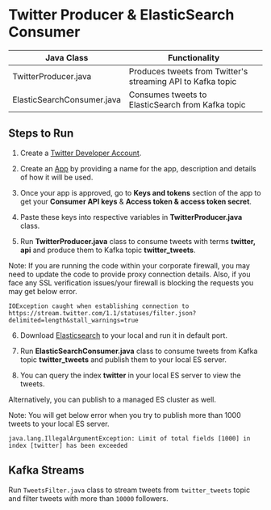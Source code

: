 # Twitter Producer & ElasticSearch Consumer

|Java Class|Functionality|
|---|---|
|TwitterProducer.java|Produces tweets from Twitter's streaming API to Kafka topic|
|ElasticSearchConsumer.java|Consumes tweets to ElasticSearch from Kafka topic|

## Steps to Run

1. Create a [Twitter Developer Account](https://developer.twitter.com/).

2. Create an [App](https://developer.twitter.com/en/apps/create) by providing a name for the app, description and details of how it will be used.

3. Once your app is approved, go to **Keys and tokens** section of the app to get your **Consumer API keys** & **Access token & access token secret**.

4. Paste these keys into respective variables in **TwitterProducer.java** class.

5. Run **TwitterProducer.java** class to consume tweets with terms **twitter, api** and produce them to Kafka topic **twitter_tweets**.

Note: If you are running the code within your corporate firewall, you may need to update the code to provide proxy connection details. Also, if you face any SSL verification issues/your firewall is blocking the requests you may get below error.
```
IOException caught when establishing connection to https://stream.twitter.com/1.1/statuses/filter.json?delimited=length&stall_warnings=true
```

6. Download [Elasticsearch](https://www.elastic.co/downloads/elasticsearch) to your local and run it in default port.

7. Run **ElasticSearchConsumer.java** class to consume tweets from Kafka topic **twitter_tweets** and publish them to your local ES server.

8. You can query the index **twitter** in your local ES server to view the tweets.

Alternatively, you can publish to a managed ES cluster as well.

Note: You will get below error when you try to publish more than 1000 tweets to your local ES server.

```
java.lang.IllegalArgumentException: Limit of total fields [1000] in index [twitter] has been exceeded
```

## Kafka Streams

Run `TweetsFilter.java` class to stream tweets from `twitter_tweets` topic and filter tweets with more than `10000` followers.